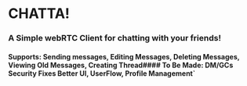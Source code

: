 # CHATTA!

### A Simple webRTC Client for chatting with your friends!
#### Supports: Sending messages, Editing Messages, Deleting Messages, Viewing Old Messages, Creating Thread#### To Be Made: DM/GCs Security Fixes Better UI, UserFlow, Profile Management`
